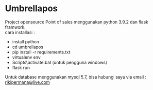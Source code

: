 # Umbrellapos
Project opensource Point of sales menggunakan python 3.9.2 dan flask framwork.
<br>
cara installasi :
- install python
- cd umbrellapos
- pip install -r requirements.txt
- virtualenv env
- Scripts\activate.bat (untuk pengguna windows)
- flask run

Untuk database menggunakan mysql 5.7, bisa hubungi saya via email : rikipermana@live.com


